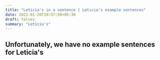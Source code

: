 ```yaml
---
title: "Leticia's in a sentence | Leticia's example sentences"
date: 2021-01-20T19:57:50+05:30
draft: falses
summary: "Leticia's"
---
```

## Unfortunately, we have no example sentences for Leticia's                 
